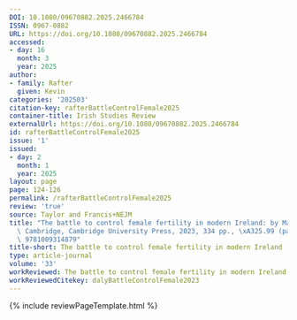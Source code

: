 ```yaml
---
DOI: 10.1080/09670882.2025.2466784
ISSN: 0967-0882
URL: https://doi.org/10.1080/09670882.2025.2466784
accessed:
- day: 16
  month: 3
  year: 2025
author:
- family: Rafter
  given: Kevin
categories: '202503'
citation-key: rafterBattleControlFemale2025
container-title: Irish Studies Review
externalUrl: https://doi.org/10.1080/09670882.2025.2466784
id: rafterBattleControlFemale2025
issue: '1'
issued:
- day: 2
  month: 1
  year: 2025
layout: page
page: 124-126
permalink: /rafterBattleControlFemale2025
review: 'true'
source: Taylor and Francis+NEJM
title: "The battle to control female fertility in modern Ireland: by Mary E. Daly,\
  \ Cambridge, Cambridge University Press, 2023, 334 pp., \xA325.99 (paperback), ISBN\
  \ 9781009314879"
title-short: The battle to control female fertility in modern Ireland
type: article-journal
volume: '33'
workReviewed: The battle to control female fertility in modern Ireland
workReviewedCitekey: dalyBattleControlFemale2023
---
```

{% include reviewPageTemplate.html %}